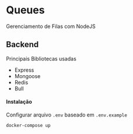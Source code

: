 # Queues

Gerenciamento de Filas com NodeJS

## Backend

Principais Bibliotecas usadas

- Express
- Mongoose
- Redis
- Bull

#### Instalação

Configurar arquivo `.env` baseado em `.env.example`

```
docker-compose up
```
